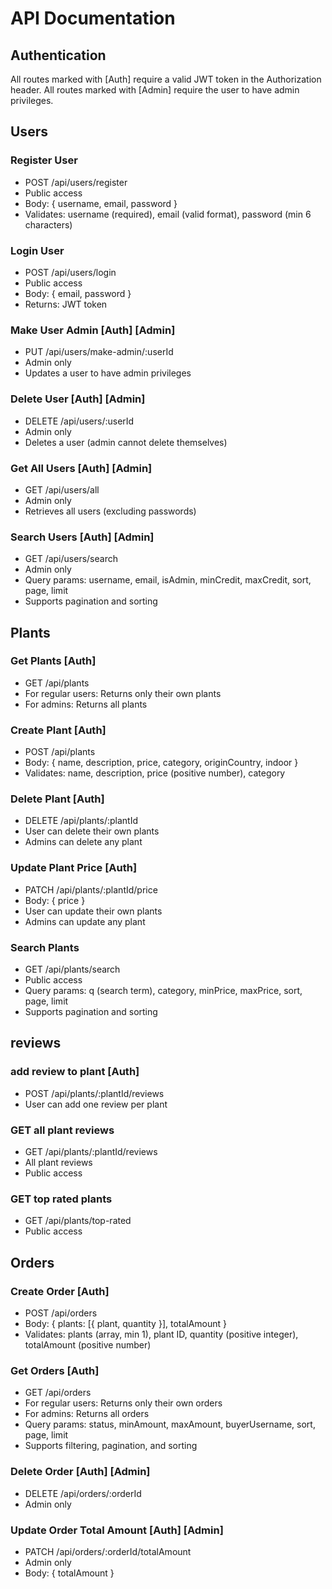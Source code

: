 # API Documentation

## Authentication
All routes marked with [Auth] require a valid JWT token in the Authorization header.
All routes marked with [Admin] require the user to have admin privileges.

## Users

### Register User
- POST /api/users/register
- Public access
- Body: { username, email, password }
- Validates: username (required), email (valid format), password (min 6 characters)

### Login User
- POST /api/users/login
- Public access
- Body: { email, password }
- Returns: JWT token

### Make User Admin [Auth] [Admin]
- PUT /api/users/make-admin/:userId
- Admin only
- Updates a user to have admin privileges

### Delete User [Auth] [Admin]
- DELETE /api/users/:userId
- Admin only
- Deletes a user (admin cannot delete themselves)

### Get All Users [Auth] [Admin]
- GET /api/users/all
- Admin only
- Retrieves all users (excluding passwords)

### Search Users [Auth] [Admin]
- GET /api/users/search
- Admin only
- Query params: username, email, isAdmin, minCredit, maxCredit, sort, page, limit
- Supports pagination and sorting

## Plants

### Get Plants [Auth]
- GET /api/plants
- For regular users: Returns only their own plants
- For admins: Returns all plants

### Create Plant [Auth]
- POST /api/plants
- Body: { name, description, price, category, originCountry, indoor }
- Validates: name, description, price (positive number), category

### Delete Plant [Auth]
- DELETE /api/plants/:plantId
- User can delete their own plants
- Admins can delete any plant

### Update Plant Price [Auth]
- PATCH /api/plants/:plantId/price
- Body: { price }
- User can update their own plants
- Admins can update any plant

### Search Plants
- GET /api/plants/search
- Public access
- Query params: q (search term), category, minPrice, maxPrice, sort, page, limit
- Supports pagination and sorting

## reviews

### add review to plant [Auth]
- POST /api/plants/:plantId/reviews
- User can add one review per plant

### GET all plant reviews
- GET /api/plants/:plantId/reviews
- All plant reviews
- Public access

### GET top rated plants
- GET /api/plants/top-rated
- Public access

## Orders

### Create Order [Auth]
- POST /api/orders
- Body: { plants: [{ plant, quantity }], totalAmount }
- Validates: plants (array, min 1), plant ID, quantity (positive integer), totalAmount (positive number)

### Get Orders [Auth]
- GET /api/orders
- For regular users: Returns only their own orders
- For admins: Returns all orders
- Query params: status, minAmount, maxAmount, buyerUsername, sort, page, limit
- Supports filtering, pagination, and sorting

### Delete Order [Auth] [Admin]
- DELETE /api/orders/:orderId
- Admin only

### Update Order Total Amount [Auth] [Admin]
- PATCH /api/orders/:orderId/totalAmount
- Admin only
- Body: { totalAmount }